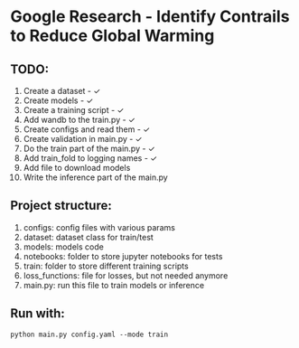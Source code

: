 # Google Research - Identify Contrails to Reduce Global Warming

## TODO:
1. Create a dataset - ✓
2. Create models - ✓
3. Create a training script - ✓
4. Add wandb to the train.py - ✓
4. Create configs and read them - ✓
5. Create validation in main.py - ✓
6. Do the train part of the main.py - ✓
7. Add train_fold to logging names - ✓
7. Add file to download models
7. Write the inference part of the main.py

## Project structure:

1. configs: config files with various params
2. dataset: dataset class for train/test
3. models: models code
4. notebooks: folder to store jupyter notebooks for tests
5. train: folder to store different training scripts
6. loss_functions: file for losses, but not needed anymore
7. main.py: run this file to train models or inference

## Run with:

```python main.py config.yaml --mode train```